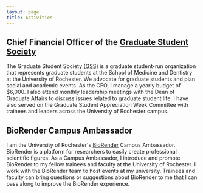 ```yaml
---
layout: page
title: Activities
---
```


## Chief Financial Officer of the [Graduate Student Society](https://www.urmc.rochester.edu/education/graduate/current-students/graduate-student-society.aspx)

The Graduate Student Society [(GSS)](https://www.urmc.rochester.edu/education/graduate/current-students/graduate-student-society.aspx) is a graduate student-run organization 
that represents graduate students at the School of Medicine and Dentistry at the University of Rochester. We advocate for graduate students and plan social and academic events.
As the CFO, I manage a yearly budget of $6,000. I also attend monthly leadership meetings with the Dean of Graduate Affairs to discuss issues related to graduate student life.
I have also served on the Graduate Student Appreciation Week Committee with trainees and leaders across the University of Rochester campus. 


## BioRender Campus Ambassador

I am the University of Rochester's [BioRender](https://biorender.com/) Campus Ambassador. BioRender is a platform for researchers to easily create professional scientific figures.
As a Campus Ambassador, I introduce and promote BioRender to my fellow trainees and faculty at the University of Rochester. 
I work with the BioRender team to host events at my university.
Trainees and faculty can bring questions or suggestions about BioRender to me that I can pass along to improve the BioRender experience. 
